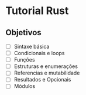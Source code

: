 # Tutorial Rust

## Objetivos

- [ ] Sintaxe básica
- [ ] Condicionais e loops
- [ ] Funções
- [ ] Estruturas e enumerações
- [ ] Referencias e mutabilidade
- [ ] Resultados e Opcionais
- [ ] Módulos

